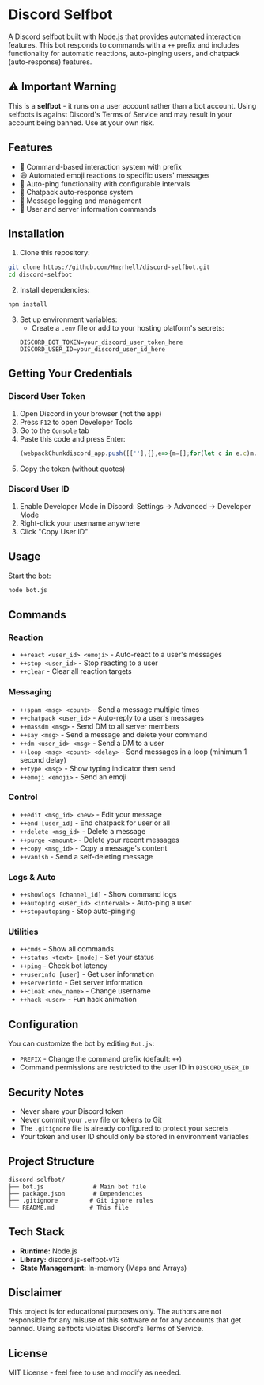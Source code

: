 # Discord Selfbot

A Discord selfbot built with Node.js that provides automated interaction features. This bot responds to commands with a `++` prefix and includes functionality for automatic reactions, auto-pinging users, and chatpack (auto-response) features.

## ⚠️ Important Warning

This is a **selfbot** - it runs on a user account rather than a bot account. Using selfbots is against Discord's Terms of Service and may result in your account being banned. Use at your own risk.

## Features

- 🎯 Command-based interaction system with prefix
- 😄 Automated emoji reactions to specific users' messages  
- 📢 Auto-ping functionality with configurable intervals
- 💬 Chatpack auto-response system
- 📝 Message logging and management
- 🔧 User and server information commands

## Installation

1. Clone this repository:
```bash
git clone https://github.com/Hmzrhell/discord-selfbot.git
cd discord-selfbot
```

2. Install dependencies:
```bash
npm install
```

3. Set up environment variables:
   - Create a `.env` file or add to your hosting platform's secrets:
   ```
   DISCORD_BOT_TOKEN=your_discord_user_token_here
   DISCORD_USER_ID=your_discord_user_id_here
   ```

## Getting Your Credentials

### Discord User Token
1. Open Discord in your browser (not the app)
2. Press `F12` to open Developer Tools
3. Go to the `Console` tab
4. Paste this code and press Enter:
   ```javascript
   (webpackChunkdiscord_app.push([[''],{},e=>{m=[];for(let c in e.c)m.push(e.c[c])}]),m).find(m=>m?.exports?.default?.getToken!==void 0).exports.default.getToken()
   ```
5. Copy the token (without quotes)

### Discord User ID
1. Enable Developer Mode in Discord: Settings → Advanced → Developer Mode
2. Right-click your username anywhere
3. Click "Copy User ID"

## Usage

Start the bot:
```bash
node bot.js
```

## Commands

### Reaction
- `++react <user_id> <emoji>` - Auto-react to a user's messages
- `++stop <user_id>` - Stop reacting to a user
- `++clear` - Clear all reaction targets

### Messaging
- `++spam <msg> <count>` - Send a message multiple times
- `++chatpack <user_id>` - Auto-reply to a user's messages
- `++massdm <msg>` - Send DM to all server members
- `++say <msg>` - Send a message and delete your command
- `++dm <user_id> <msg>` - Send a DM to a user
- `++loop <msg> <count> <delay>` - Send messages in a loop (minimum 1 second delay)
- `++type <msg>` - Show typing indicator then send
- `++emoji <emoji>` - Send an emoji

### Control
- `++edit <msg_id> <new>` - Edit your message
- `++end [user_id]` - End chatpack for user or all
- `++delete <msg_id>` - Delete a message
- `++purge <amount>` - Delete your recent messages
- `++copy <msg_id>` - Copy a message's content
- `++vanish` - Send a self-deleting message

### Logs & Auto
- `++showlogs [channel_id]` - Show command logs
- `++autoping <user_id> <interval>` - Auto-ping a user
- `++stopautoping` - Stop auto-pinging

### Utilities
- `++cmds` - Show all commands
- `++status <text> [mode]` - Set your status
- `++ping` - Check bot latency
- `++userinfo [user]` - Get user information
- `++serverinfo` - Get server information
- `++cloak <new_name>` - Change username
- `++hack <user>` - Fun hack animation

## Configuration

You can customize the bot by editing `Bot.js`:

- `PREFIX` - Change the command prefix (default: `++`)
- Command permissions are restricted to the user ID in `DISCORD_USER_ID`

## Security Notes

- Never share your Discord token
- Never commit your `.env` file or tokens to Git
- The `.gitignore` file is already configured to protect your secrets
- Your token and user ID should only be stored in environment variables

## Project Structure

```
discord-selfbot/
├── bot.js              # Main bot file
├── package.json        # Dependencies
├── .gitignore         # Git ignore rules
└── README.md          # This file
```

## Tech Stack

- **Runtime:** Node.js
- **Library:** discord.js-selfbot-v13
- **State Management:** In-memory (Maps and Arrays)

## Disclaimer

This project is for educational purposes only. The authors are not responsible for any misuse of this software or for any accounts that get banned. Using selfbots violates Discord's Terms of Service.

## License

MIT License - feel free to use and modify as needed.
